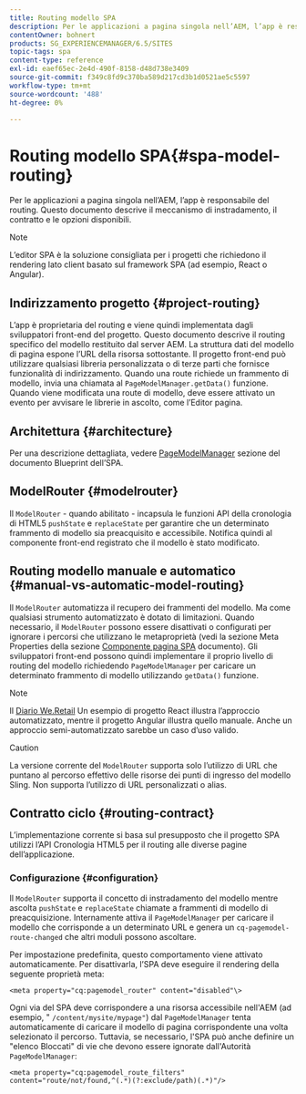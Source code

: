 ```yaml
---
title: Routing modello SPA
description: Per le applicazioni a pagina singola nell’AEM, l’app è responsabile del routing. Questo documento descrive il meccanismo di instradamento, il contratto e le opzioni disponibili.
contentOwner: bohnert
products: SG_EXPERIENCEMANAGER/6.5/SITES
topic-tags: spa
content-type: reference
exl-id: eaef65ec-2e4d-490f-8158-d48d738e3409
source-git-commit: f349c8fd9c370ba589d217cd3b1d0521ae5c5597
workflow-type: tm+mt
source-wordcount: '488'
ht-degree: 0%

---
```


# Routing modello SPA{#spa-model-routing}

Per le applicazioni a pagina singola nell’AEM, l’app è responsabile del routing. Questo documento descrive il meccanismo di instradamento, il contratto e le opzioni disponibili.

>[!NOTE]
>
>L’editor SPA è la soluzione consigliata per i progetti che richiedono il rendering lato client basato sul framework SPA (ad esempio, React o Angular).

## Indirizzamento progetto {#project-routing}

L’app è proprietaria del routing e viene quindi implementata dagli sviluppatori front-end del progetto. Questo documento descrive il routing specifico del modello restituito dal server AEM. La struttura dati del modello di pagina espone l’URL della risorsa sottostante. Il progetto front-end può utilizzare qualsiasi libreria personalizzata o di terze parti che fornisce funzionalità di indirizzamento. Quando una route richiede un frammento di modello, invia una chiamata al `PageModelManager.getData()` funzione. Quando viene modificata una route di modello, deve essere attivato un evento per avvisare le librerie in ascolto, come l’Editor pagina.

## Architettura {#architecture}

Per una descrizione dettagliata, vedere [PageModelManager](/help/sites-developing/spa-blueprint.md#pagemodelmanager) sezione del documento Blueprint dell’SPA.

## ModelRouter {#modelrouter}

Il `ModelRouter` - quando abilitato - incapsula le funzioni API della cronologia di HTML5 `pushState` e `replaceState` per garantire che un determinato frammento di modello sia preacquisito e accessibile. Notifica quindi al componente front-end registrato che il modello è stato modificato.

## Routing modello manuale e automatico {#manual-vs-automatic-model-routing}

Il `ModelRouter` automatizza il recupero dei frammenti del modello. Ma come qualsiasi strumento automatizzato è dotato di limitazioni. Quando necessario, il `ModelRouter` possono essere disattivati o configurati per ignorare i percorsi che utilizzano le metaproprietà (vedi la sezione Meta Properties della sezione [Componente pagina SPA](/help/sites-developing/spa-page-component.md) documento). Gli sviluppatori front-end possono quindi implementare il proprio livello di routing del modello richiedendo `PageModelManager` per caricare un determinato frammento di modello utilizzando `getData()` funzione.

>[!NOTE]
>
>Il [Diario We.Retail](https://github.com/adobe/aem-sample-we-retail-journal) Un esempio di progetto React illustra l’approccio automatizzato, mentre il progetto Angular illustra quello manuale. Anche un approccio semi-automatizzato sarebbe un caso d’uso valido.

>[!CAUTION]
>
>La versione corrente del `ModelRouter` supporta solo l’utilizzo di URL che puntano al percorso effettivo delle risorse dei punti di ingresso del modello Sling. Non supporta l’utilizzo di URL personalizzati o alias.

## Contratto ciclo {#routing-contract}

L’implementazione corrente si basa sul presupposto che il progetto SPA utilizzi l’API Cronologia HTML5 per il routing alle diverse pagine dell’applicazione.

### Configurazione {#configuration}

Il `ModelRouter` supporta il concetto di instradamento del modello mentre ascolta `pushState` e `replaceState` chiamate a frammenti di modello di preacquisizione. Internamente attiva il `PageModelManager` per caricare il modello che corrisponde a un determinato URL e genera un `cq-pagemodel-route-changed` che altri moduli possono ascoltare.

Per impostazione predefinita, questo comportamento viene attivato automaticamente. Per disattivarla, l’SPA deve eseguire il rendering della seguente proprietà meta:

```
<meta property="cq:pagemodel_router" content="disabled"\>
```

Ogni via del SPA deve corrispondere a una risorsa accessibile nell&#39;AEM (ad esempio, &quot; `/content/mysite/mypage"`) dal `PageModelManager` tenta automaticamente di caricare il modello di pagina corrispondente una volta selezionato il percorso. Tuttavia, se necessario, l&#39;SPA può anche definire un &quot;elenco Bloccati&quot; di vie che devono essere ignorate dall&#39;Autorità `PageModelManager`:

```
<meta property="cq:pagemodel_route_filters" content="route/not/found,^(.*)(?:exclude/path)(.*)"/>
```

